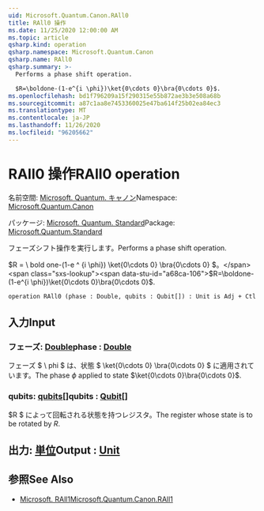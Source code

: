 ```yaml
---
uid: Microsoft.Quantum.Canon.RAll0
title: RAll0 操作
ms.date: 11/25/2020 12:00:00 AM
ms.topic: article
qsharp.kind: operation
qsharp.namespace: Microsoft.Quantum.Canon
qsharp.name: RAll0
qsharp.summary: >-
  Performs a phase shift operation.

  $R=\boldone-(1-e^{i \phi})\ket{0\cdots 0}\bra{0\cdots 0}$.
ms.openlocfilehash: bd1f796209a15f290315e55b872ae3b3e508a68b
ms.sourcegitcommit: a87c1aa8e7453360025e47ba614f25b02ea84ec3
ms.translationtype: MT
ms.contentlocale: ja-JP
ms.lasthandoff: 11/26/2020
ms.locfileid: "96205662"
---
```

# <a name="rall0-operation"></a><span data-ttu-id="a68ca-102">RAll0 操作</span><span class="sxs-lookup"><span data-stu-id="a68ca-102">RAll0 operation</span></span>

<span data-ttu-id="a68ca-103">名前空間: [Microsoft. Quantum. キャノン](xref:Microsoft.Quantum.Canon)</span><span class="sxs-lookup"><span data-stu-id="a68ca-103">Namespace: [Microsoft.Quantum.Canon](xref:Microsoft.Quantum.Canon)</span></span>

<span data-ttu-id="a68ca-104">パッケージ: [Microsoft. Quantum. Standard](https://nuget.org/packages/Microsoft.Quantum.Standard)</span><span class="sxs-lookup"><span data-stu-id="a68ca-104">Package: [Microsoft.Quantum.Standard](https://nuget.org/packages/Microsoft.Quantum.Standard)</span></span>


<span data-ttu-id="a68ca-105">フェーズシフト操作を実行します。</span><span class="sxs-lookup"><span data-stu-id="a68ca-105">Performs a phase shift operation.</span></span>

<span data-ttu-id="a68ca-106">$R = \ bold one-(1-e ^ {i \phi}) \ket{0\cdots 0} \bra{0\cdots 0} $。</span><span class="sxs-lookup"><span data-stu-id="a68ca-106">$R=\boldone-(1-e^{i \phi})\ket{0\cdots 0}\bra{0\cdots 0}$.</span></span>

```qsharp
operation RAll0 (phase : Double, qubits : Qubit[]) : Unit is Adj + Ctl
```


## <a name="input"></a><span data-ttu-id="a68ca-107">入力</span><span class="sxs-lookup"><span data-stu-id="a68ca-107">Input</span></span>

### <a name="phase--double"></a><span data-ttu-id="a68ca-108">フェーズ: [Double](xref:microsoft.quantum.lang-ref.double)</span><span class="sxs-lookup"><span data-stu-id="a68ca-108">phase : [Double](xref:microsoft.quantum.lang-ref.double)</span></span>

<span data-ttu-id="a68ca-109">フェーズ $ \ phi $ は、状態 $ \ket{0\cdots 0} \bra{0\cdots 0} $ に適用されています。</span><span class="sxs-lookup"><span data-stu-id="a68ca-109">The phase $\phi$ applied to state $\ket{0\cdots 0}\bra{0\cdots 0}$.</span></span>


### <a name="qubits--qubit"></a><span data-ttu-id="a68ca-110">qubits: [qubits](xref:microsoft.quantum.lang-ref.qubit)[]</span><span class="sxs-lookup"><span data-stu-id="a68ca-110">qubits : [Qubit](xref:microsoft.quantum.lang-ref.qubit)[]</span></span>

<span data-ttu-id="a68ca-111">$R $ によって回転される状態を持つレジスタ。</span><span class="sxs-lookup"><span data-stu-id="a68ca-111">The register whose state is to be rotated by $R$.</span></span>



## <a name="output--unit"></a><span data-ttu-id="a68ca-112">出力: [単位](xref:microsoft.quantum.lang-ref.unit)</span><span class="sxs-lookup"><span data-stu-id="a68ca-112">Output : [Unit](xref:microsoft.quantum.lang-ref.unit)</span></span>



## <a name="see-also"></a><span data-ttu-id="a68ca-113">参照</span><span class="sxs-lookup"><span data-stu-id="a68ca-113">See Also</span></span>

- [<span data-ttu-id="a68ca-114">Microsoft. RAll1</span><span class="sxs-lookup"><span data-stu-id="a68ca-114">Microsoft.Quantum.Canon.RAll1</span></span>](xref:Microsoft.Quantum.Canon.RAll1)